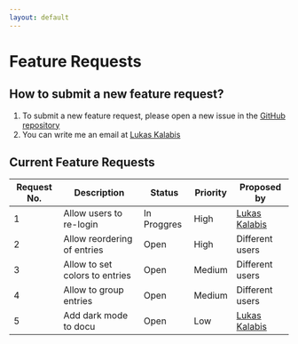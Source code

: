 ```yaml
---
layout: default
---
```


# Feature Requests

## How to submit a new feature request?

1. To submit a new feature request, please open a new issue in the [GitHub repository](https://github.com/lkalabis/SF-Switcher/issues/new/choose)
2. You can write me an email at [Lukas Kalabis](mailto:developer.kalabis.lukas@gmail.com)

## Current Feature Requests

| Request No. | Description                     | Status      | Priority | Proposed by                                        |
|-------------|---------------------------------|-------------|----------|----------------------------------------------------|
| 1           | Allow users to re-login         | In Proggres | High     | [Lukas Kalabis](developer.kalabis.lukas@gmail.com) |
| 2           | Allow reordering of entries     | Open        | High     | Different users                                    |
| 3           | Allow to set colors to entries  | Open        | Medium   | Different users                                    |
| 4           | Allow to group entries          | Open        | Medium   | Different users                                    |
| 5           | Add dark mode to docu           | Open        | Low      | [Lukas Kalabis](developer.kalabis.lukas@gmail.com) |






